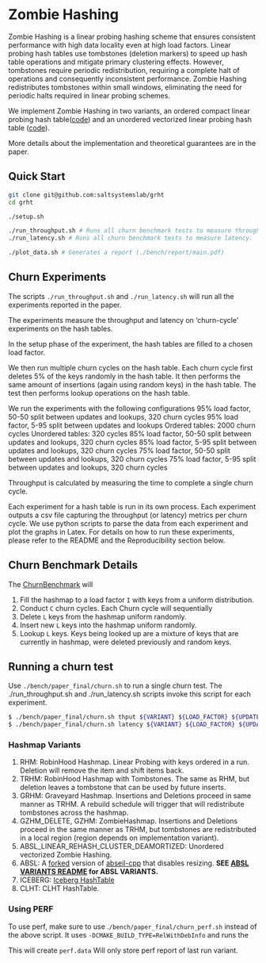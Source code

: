 # Zombie Hashing

Zombie Hashing is a linear probing hashing scheme that ensures consistent performance with high data locality even at high load factors. Linear probing hash tables use tombstones (deletion markers) to speed up hash table operations and mitigate primary clustering effects. However, tombstones require periodic redistribution, requiring a complete halt of operations and consequently inconsistent performance. Zombie Hashing redistributes tombstones within small windows, eliminating the need for periodic halts required in linear probing schemes. 

We implement Zombie Hashing in two variants, an ordered compact linear probing hash table([code](src/gqf.c)) and an unordered vectorized linear probing hash table ([code](external/abseil-cpp/absl/container/internal/raw_hash_set.h)). 

More details about the implementation and theoretical guarantees are in the paper.

## Quick Start

```bash
git clone git@github.com:saltsystemslab/grht
cd grht

./setup.sh

./run_throughput.sh # Runs all churn benchmark tests to measure throughput.
./run_latency.sh # Runs all churn benchmark tests to measure latency.

./plot_data.sh # Generates a report (./bench/report/main.pdf)
```

## Churn Experiments

The scripts `./run_throughput.sh` and `./run_latency.sh` will run all the experiments reported in the paper.

The experiments measure the throughput and latency on ‘churn-cycle’ experiments on the hash tables. 

In the setup phase of the experiment, the hash tables are filled to a chosen load factor. 

We then run multiple churn cycles on the hash table. Each churn cycle first deletes 5% of the keys randomly in the hash table. It then performs the same amount of insertions (again using random keys) in the hash table. The test then performs lookup operations on the hash table.

We run the experiments with the following configurations
95% load factor, 50-50 split between updates and lookups, 320 churn cycles
95% load factor, 5-95 split between updates and lookups
Ordered tables: 2000 churn cycles
Unordered tables: 320 cycles
85% load factor, 50-50 split between updates and lookups, 320 churn cycles 
85% load factor, 5-95 split between updates and lookups, 320 churn cycles
75% load factor, 50-50 split between updates and lookups, 320 churn cycles
75% load factor, 5-95 split between updates and lookups, 320 churn cycles

Throughput is calculated by measuring the time to complete a single churn cycle.

Each experiment for a hash table is run in its own process. Each experiment outputs a csv file capturing the throughput (or latency) metrics per churn cycle. We use python scripts to parse the data from each experiment and plot the graphs in Latex. For details on how to run these experiments, please refer to the README and the Reproducibility section below.


## Churn Benchmark Details

The [ChurnBenchmark](bench/hm_churn.cc) will 

1. Fill the hashmap to a load factor `I` with keys from a uniform distribution.
2. Conduct `C` churn cycles. Each Churn cycle will sequentially
  1. Delete `L` keys from the hashmap uniform randomly.
  2. Insert new `L` keys into the hashmap uniform randomly.
  3. Lookup `L` keys. Keys being looked up are a mixture of keys that are currently in hashmap, were deleted previously and random keys.

## Running a churn test

Use `./bench/paper_final/churn.sh` to run a single churn test. The ./run_throughput.sh and ./run_latency.sh scripts invoke this script for each experiment.

```bash
$ ./bench/paper_final/churn.sh thput ${VARIANT} ${LOAD_FACTOR} ${UPDATE_PCT} ${THROUGHPUT_FREQ}
$ ./bench/paper_final/churn.sh latency ${VARIANT} ${LOAD_FACTOR} ${UPDATE_PCT} ${THROUGHPUT_FREQ}
```

### Hashmap Variants

1. RHM: RobinHood Hashmap. Linear Probing with keys ordered in a run. Deletion will remove the item and shift items back.
2. TRHM: RobinHood Hashmap with Tombstones. The same as RHM, but deletion leaves a tombstone that can be used by future inserts.
3. GRHM: Graveyard Hashmap. Insertions and Deletions proceed in same manner as TRHM. A rebuild schedule will trigger that will redistribute tombstones across the hashmap.
4. GZHM\_DELETE, GZHM: ZombieHashmap. Insertions and Deletions proceed in the same manner as TRHM, but tombstones are redistributed in a local region (region depends on implementation variant).
5. ABSL_LINEAR_REHASH_CLUSTER_DEAMORTIZED: Unordered vectorized Zombie Hashing.
6. ABSL: A [forked](https://github.com/saltsystemslab/abseil-cpp) version of [abseil-cpp](https://abseil.io/) that disables resizing. **SEE [ABSL VARIANTS README](https://github.com/saltsystemslab/abseil-cpp/blob/linear-probe/README.md) for ABSL VARIANTS.**
7. ICEBERG: [Iceberg HashTable](https://github.com/splatlab/iceberghashtable)
8. CLHT: CLHT HashTable.


### Using PERF

To use perf, make sure to use .`/bench/paper_final/churn_perf.sh` instead of the above script. It uses `-DCMAKE_BUILD_TYPE=RelWithDebInfo` and runs the 

This will create `perf.data` Will only store perf report of last run variant.


